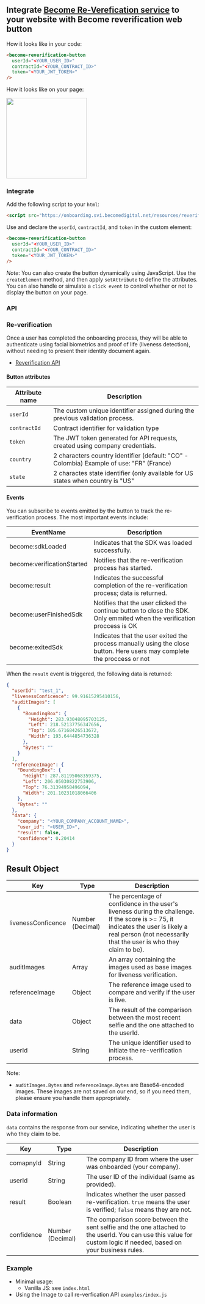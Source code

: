 ## Integrate [Become Re-Verefication service](https://becomedigital.net/) to your website with Become reverification web button

How it looks like in your code:

```html
<become-reverification-button
  userId="<YOUR_USER_ID>"
  contractId="<YOUR_CONTRACT_ID>"
  token="<YOUR_JWT_TOKEN>"
/>
```

How it looks like on your page:

<img src="https://gist.githubusercontent.com/Tyg0th/15c5131ef7d2b24b9effa97eb45dedce/raw/07a5e1f3e428bd1d32bfe2940591872e1ae1ec2d/become-button-example.jpg" width="211" />

### Integrate

Add the following script to your `html`:

```html
<script src="https://onboarding.svi.becomedigital.net/resources/reverification-button.js"></script>
```

Use and declare the `userId`, `contractId`, and `token` in the custom element:

```html
<become-reverification-button
  userId="<YOUR_USER_ID>"
  contractId="<YOUR_CONTRACT_ID>"
  token="<YOUR_JWT_TOKEN>"
/>
```
*Note*: You can also create the button dynamically using JavaScript. Use the `createElement` method, and then apply `setAttribute` to define the attributes. You can also handle or simulate a `click event` to control whether or not to display the button on your page.

### API

### Re-verification

Once a user has completed the onboarding process, they will be able to authenticate using facial biometrics and proof of life (liveness detection), without needing to present their identity document again.

- [Reverification API](https://documenter.getpostman.com/view/2293906/T1DtdvBk?version=latest#06c03291-3e2f-4f66-bf6d-a7bf179d17df)

#### Button attributes

| Attribute name | Description                                                                              |
| -------------- | ---------------------------------------------------------------------------------------- |
| `userId`       | The custom unique identifier assigned during the previous validation process.                      |
| `contractId`   | Contract identifier for validation type                                                  |
| `token`        | The JWT token generated for API requests, created using company credentials. |
| `country`      | 2 characters country identifier (default: "CO" - Colombia) Example of use: "FR" (France) |
| `state`        | 2 charactes state identifier (only available for US states when country is "US"          |

#### Events

You can subscribe to events emitted by the button to track the re-verification process. The most important events include:

| EventName                  | Description                                                           |
| -------------------------- | --------------------------------------------------------------------- |
| become:sdkLoaded           | Indicates that the SDK was loaded successfully.                       |
| become:verificationStarted | Notifies that the re-verification process has started.                                |
| become:result              | Indicates the successful completion of the re-verification process; data is returned. |
| become:userFinishedSdk     | Notifies that the user clicked the continue button to close the SDK. Only emmited when the verification proccess is OK                  |
| become:exitedSdk           | Indicates that the user exited the process manually using the close button. Here users may complete the proccess or not              |

When the `result` event is triggered, the following data is returned:

```json
{
  "userId": "test_1",
  "livenessConficence": 99.91615295410156,
  "auditImages": [
    {
      "BoundingBox": {
        "Height": 283.93048095703125,
        "Left": 218.52137756347656,
        "Top": 105.67168426513672,
        "Width": 193.6444854736328
      },
      "Bytes": ""
    }
  ],
  "referenceImage": {
    "BoundingBox": {
      "Height": 287.81195068359375,
      "Left": 206.05030822753906,
      "Top": 76.31394958496094,
      "Width": 201.10231018066406
    },
    "Bytes": ""
  },
  "data": {
    "company": "<YOUR_COMPANY_ACCOUNT_NAME>",
    "user_id": "<USER_ID>",
    "result": false,
    "confidence": 0.20414
  }
}
```

## Result Object

| Key        | Type             | Description                                                                                                                         |
| ---------- | ---------------- | ----------------------------------------------------------------------------------------------------------------------------------- |
| livenessConficence | Number (Decimal) | The percentage of confidence in the user's liveness during the challenge. If the score is >= 75, it indicates the user is likely a real person (not necessarily that the user is who they claim to be). |
| auditImages | Array | An array containing the images used as base images for liveness verification. |
| referenceImage | Object | The reference image used to compare and verify if the user is live. |
| data | Object | The result of the comparison between the most recent selfie and the one attached to the userId. |
| userId | String | The unique identifier used to initiate the re-verification process. |

Note:

- `auditImages.Bytes` and `referenceImage.Bytes` are Base64-encoded images. These images are not saved on our end, so if you need them, please ensure you handle them appropriately.

### Data information
`data` contains the response from our service, indicating whether the user is who they claim to be.

| Key        | Type             | Description                                                                                                                         |
| ---------- | ---------------- | ----------------------------------------------------------------------------------------------------------------------------------- |
| comapnyId | String | The company ID from where the user was  onboarded (your company). |
| userId | String | The user ID of the individual (same as provided). |
| result | Boolean | Indicates whether the user passed re-verification. `true` means the user is verified; `false` means they are not. |
| confidence | Number (Decimal) | The comparison score between the sent selfie and the one attached to the userId. You can use this value for custom logic if needed, based on your business rules. |


### Example

- Minimal usage:
  - Vanilla JS: see `index.html`
- Using the Image to call re-verfication API `examples/index.js`
